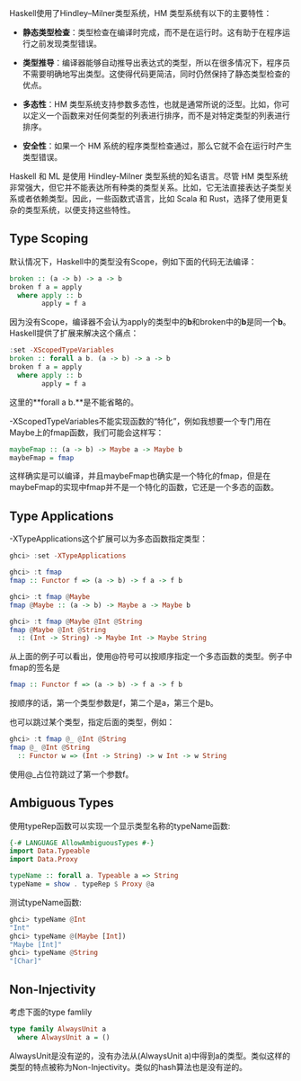 Haskell使用了Hindley–Milner类型系统，HM 类型系统有以下的主要特性：

- **静态类型检查**：类型检查在编译时完成，而不是在运行时。这有助于在程序运行之前发现类型错误。

- **类型推导**：编译器能够自动推导出表达式的类型，所以在很多情况下，程序员不需要明确地写出类型。这使得代码更简洁，同时仍然保持了静态类型检查的优点。

- **多态性**：HM 类型系统支持参数多态性，也就是通常所说的泛型。比如，你可以定义一个函数来对任何类型的列表进行排序，而不是对特定类型的列表进行排序。

- **安全性**：如果一个 HM 系统的程序类型检查通过，那么它就不会在运行时产生类型错误。

Haskell 和 ML 是使用 Hindley-Milner 类型系统的知名语言。尽管 HM 类型系统非常强大，但它并不能表达所有种类的类型关系。比如，它无法直接表达子类型关系或者依赖类型。因此，一些函数式语言，比如 Scala 和 Rust，选择了使用更复杂的类型系统，以便支持这些特性。

## Type Scoping
默认情况下，Haskell中的类型没有Scope，例如下面的代码无法编译：
```haskell
broken :: (a -> b) -> a -> b
broken f a = apply
  where apply :: b
        apply = f a
```
因为没有Scope，编译器不会认为apply的类型中的**b**和broken中的**b**是同一个**b**。Haskell提供了扩展来解决这个痛点：
```haskell
:set -XScopedTypeVariables
broken :: forall a b. (a -> b) -> a -> b
broken f a = apply
  where apply :: b
        apply = f a
```
这里的**forall a b.**是不能省略的。

-XScopedTypeVariables不能实现函数的“特化”，例如我想要一个专门用在Maybe上的fmap函数，我们可能会这样写：
```haskell
maybeFmap :: (a -> b) -> Maybe a -> Maybe b
maybeFmap = fmap
```
这样确实是可以编译，并且maybeFmap也确实是一个特化的fmap，但是在maybeFmap的实现中fmap并不是一个特化的函数，它还是一个多态的函数。
## Type Applications
-XTypeApplications这个扩展可以为多态函数指定类型：
```haskell
ghci> :set -XTypeApplications

ghci> :t fmap
fmap :: Functor f => (a -> b) -> f a -> f b

ghci> :t fmap @Maybe
fmap @Maybe :: (a -> b) -> Maybe a -> Maybe b

ghci> :t fmap @Maybe @Int @String
fmap @Maybe @Int @String
  :: (Int -> String) -> Maybe Int -> Maybe String
```
从上面的例子可以看出，使用@符号可以按顺序指定一个多态函数的类型。例子中fmap的签名是
```haskell
fmap :: Functor f => (a -> b) -> f a -> f b
```
按顺序的话，第一个类型参数是f，第二个是a，第三个是b。

也可以跳过某个类型，指定后面的类型，例如：
```haskell
ghci> :t fmap @_ @Int @String
fmap @_ @Int @String
  :: Functor w => (Int -> String) -> w Int -> w String
```
使用@_占位符跳过了第一个参数f。

## Ambiguous Types
使用typeRep函数可以实现一个显示类型名称的typeName函数:
```haskell
{-# LANGUAGE AllowAmbiguousTypes #-}
import Data.Typeable
import Data.Proxy

typeName :: forall a. Typeable a => String
typeName = show . typeRep $ Proxy @a

```
测试typeName函数:
```haskell
ghci> typeName @Int
"Int"
ghci> typeName @(Maybe [Int])
"Maybe [Int]"
ghci> typeName @String
"[Char]"
```

## Non-Injectivity
考虑下面的type famlily
```haskell
type family AlwaysUnit a
  where AlwaysUnit a = ()
```
AlwaysUnit是没有逆的，没有办法从(AlwaysUnit a)中得到a的类型。类似这样的类型的特点被称为Non-Injectivity。类似的hash算法也是没有逆的。